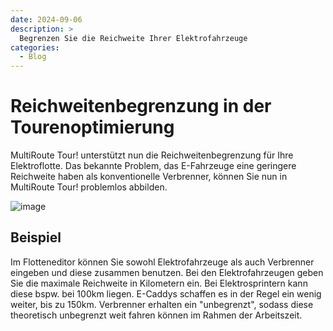 ```yaml
---
date: 2024-09-06
description: >
  Begrenzen Sie die Reichweite Ihrer Elektrofahrzeuge
categories:
  - Blog
---
```


# Reichweitenbegrenzung in der Tourenoptimierung 

MultiRoute Tour! unterstützt nun die Reichweitenbegrenzung für Ihre Elektroflotte.
Das bekannte Problem, das E-Fahrzeuge eine geringere Reichweite haben als konventionelle Verbrenner, können Sie nun in MultiRoute Tour! problemlos abbilden.

![image](https://github.com/user-attachments/assets/424c78c6-3da5-49c6-8b22-9734ba319241 "Effiziente Routenplanung für Elektrofahrzeuge")

<!-- more -->

## Beispiel 

Im Flotteneditor können Sie sowohl Elektrofahrzeuge als auch Verbrenner eingeben und diese zusammen benutzen.
Bei den Elektrofahrzeugen geben Sie die maximale Reichweite in Kilometern ein. Bei Elektrosprintern kann diese bspw. bei 100km liegen. E-Caddys schaffen es in der Regel ein wenig weiter, bis zu 150km.
Verbrenner erhalten ein "unbegrenzt", sodass diese theoretisch unbegrenzt weit fahren können im Rahmen der Arbeitszeit.
